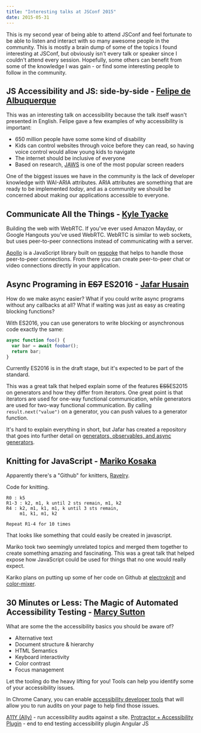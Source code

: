 ```yaml
---
title: "Interesting talks at JSConf 2015"
date: 2015-05-31
---
```


This is my second year of being able to attend JSConf and feel fortunate to be able to listen and interact with so many awesome people in the community. This is mostly a brain dump of some of the topics I found interesting at JSConf, but obviously isn't every talk or speaker since I couldn't attend every session. Hopefully, some others can benefit from some of the knowledge I was gain - or find some interesting people to follow in the community.

## JS Accessibility and JS: side-by-side - [Felipe de Albuquerque](https://twitter.com/felipedeolinda)

This was an interesting talk on accessibility because the talk itself wasn't presented in English. Felipe gave a few examples of why accessibility is important:

* 650 million people have some some kind of disability
* Kids can control websites through voice before they can read, so having voice control would allow young kids to navigate
* The internet should be inclusive of everyone
* Based on research, [JAWS](http://www.freedomscientific.com/Products/Blindness/JAWS) is one of the most popular screen readers

One of the biggest issues we have in the community is the lack of developer knowledge with WAI-ARIA attributes. ARIA attributes are something that are ready to be implemented *today*, and as a community we should be concerned about making our applications accessible to everyone.

## Communicate All the Things - [Kyle Tyacke](https://twitter.com/geekgonenomad)

Building the web with WebRTC. If you've ever used Amazon Mayday, or Google Hangouts you've used WebRTC. WebRTC is similar to web sockets, but uses peer-to-peer connections instead of communicating with a server.

[Apollo](https://github.com/respoke/apollo) is a JavaScript library built on [respoke](https://www.respoke.io/) that helps to handle those peer-to-peer connections. From there you can create peer-to-peer chat or video connections directly in your application.

## Async Programing in ~~ES7~~ ES2016 - [Jafar Husain](http://twitter.com/Jhusain)

How do we make async easier? What if you could write async programs without any callbacks at all? What if waiting was just as easy as creating blocking functions?

With ES2016, you can use generators to write blocking or asynchronous code exactly the same:

```javascript
async function foo() {
  var bar = await foobar();
  return bar;
}
```

Currently ES2016 is in the draft stage, but it's expected to be part of the standard.

This was a great talk that helped explain some of the features ~~ES5~~ES2015 on generators and how they differ from iterators. One great point is that iterators are used for one-way functional communication, while generators are used for two-way functional communication. By calling `result.next("value")` on a generator, you can push values to a generator function.

It's hard to explain everything in short, but Jafar has created a repository that goes into further detail on [generators, observables, and async generators](https://github.com/jhusain/asyncgenerator).

## Knitting for JavaScript - [Mariko Kosaka](https://twitter.com/kosamari)

Apparently there's a "Github" for knitters, [Ravelry](https://www.ravelry.com).

Code for knitting.

```
R0 : k5
R1-3 : k2, m1, k until 2 sts remain, m1, k2
R4 : k2, m1, k1, m1, k until 3 sts remain,
     m1, k1, m1, k2

Repeat R1-4 for 10 times
```

That looks like something that could easily be created in javascript.

Mariko took two seemingly unrelated topics and merged them together to create something amazing and fascinating. This was a great talk that helped expose how JavaScript could be used for things that no one would really expect.

Kariko plans on putting up some of her code on Github at [electroknit](https://github.com/kosamari/electroknit) and [color-mixer](https://github.com/kosamari/color-mixer).

## 30 Minutes or Less: The Magic of Automated Accessibility Testing - [Marcy Sutton](https://twitter.com/marcysutton)

What are some the the accessibility basics you should be aware of?

* Alternative text
* Document structure & hierarchy
* HTML Semantics
* Keyboard interactivity
* Color contrast
* Focus management

Let the tooling do the heavy lifting for you! Tools can help you identify some of your accessibility issues.

In Chrome Canary, you can enable [accessibility developer tools](https://github.com/GoogleChrome/accessibility-developer-tools) that will allow you to run audits on your page to help find those issues.

[A11Y (Ally)](https://www.npmjs.com/package/a11y) - run accessibility audits against a site.
[Protractor + Accessibility Plugin](http://marcysutton.com/angular-protractor-accessibility-plugin/) - end to end testing accessibility plugin Angular JS